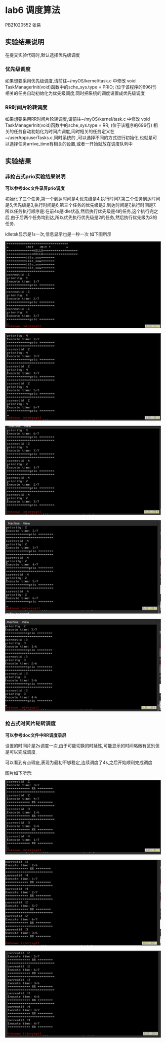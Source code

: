 # lab6 调度算法

PB21020552 张易

## 实验结果说明

在提交实验代码时,默认选择优先级调度

### 优先级调度

如果想要采用优先级调度,请前往~/myOS/kernel/task.c 中修改 void TaskManagerInit(void)函数中的sche_sys.type = PRIO; (位于该程序的696行)
相关的任务自动初始化为优先级调度,同时把系统的调度设置成优先级调度

### RR时间片轮转调度

如果想要采用RR时间片轮转调度,请前往~/myOS/kernel/task.c 中修改 void TaskManagerInit(void)函数中的sche_sys.type = RR;  (位于该程序的696行)
相关的任务自动初始化为时间片调度,同时相关的任务定义在 ~/userApp/userTasks.c,同时系统的 ,可以选择不同的方式进行初始化,也就是可以选择任务arrive_time有相关的设置,或者一开始就放在调度队列中

## 实验结果

### 非抢占式prio实验结果说明

**可以参考doc文件录屏prio调度**

初始化了三个任务,第一个到达时间是4,优先级是4,执行时间7.第二个任务到达时间是5,优先级是3,执行时间是6,第三个任务的优先级是2,到达时间是7,执行时间是7.
所以任务执行顺序是:在前4s是idle状态,然后执行优先级是4的任务,这个执行完之后,由于后两个任务均到达,所以优先执行优先级是2的任务,然后执行优先级为3的任务.

idletsk显示是1s一次,信息显示也是一秒一次
如下图所示

![](截屏.png)

![](截屏%201.png)

![](截屏%202.png)

![](截屏%203.png)

![](截屏%204.png)


### 抢占式时间片轮转调度

**可以参考doc文件中RR调度录屏**

设置的时间片是2s调度一次,由于可能切换的时延性,可能显示的时间略微有区别但是可以完成调度.

可以看到有点瑕疵,表现为最初不够稳定,连续调度了4s,之后开始顺利完成调度

图片如下所示:

![](截屏%205.png)

![](截屏%206.png)

![](截屏%207.png)



